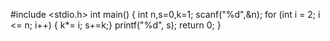 #include <stdio.h>
int main()
{
	int n,s=0,k=1;
	scanf("%d",&n);
	for (int i = 2; i <= n; i++)
	{	k*= i;
    s+=k;}
	printf("%d", s);
	return 0;
}
